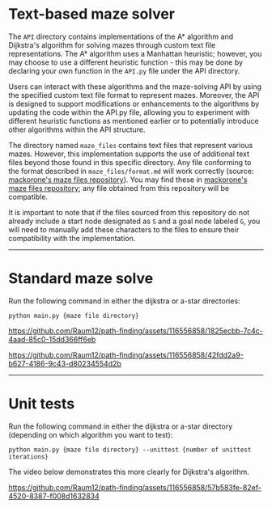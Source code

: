 # Text-based maze solver

The `API` directory contains implementations of the A* algorithm and Dijkstra's algorithm for solving mazes through custom text file representations. The A* algorithm uses a Manhattan heuristic; however, you may choose to use a different heuristic function - this may be done by declaring your own function in the `API.py` file under the API directory.

Users can interact with these algorithms and the maze-solving API by using the specified custom text file format to represent mazes. Moreover, the API is designed to support modifications or enhancements to the algorithms by updating the code within the API.py file, allowing you to experiment with different heuristic functions as mentioned earlier or to potentially introduce other algorithms within the API structure.

The directory named `maze_files` contains text files that represent various mazes. However, this implementation supports the use of additional text files beyond those found in this specific directory. Any file conforming to the format described in `maze_files/format.md` will work correctly (source: [mackorone's maze files repository](https://github.com/micromouseonline/mazefiles)). You may find these in [mackorone's maze files repository](https://github.com/micromouseonline/mazefiles); any file obtained from this repository will be compatible.

It is important to note that if the files sourced from this repository do not already include a start node designated as `S` and a goal node labeled `G`, you will need to manually add these characters to the files to ensure their compatibility with the implementation.

-----
# Standard maze solve

Run the following command in either the dijkstra or a-star directories:

`python main.py {maze file directory}`

https://github.com/Raum12/path-finding/assets/116556858/1825ecbb-7c4c-4aad-85c0-15dd366ff6eb

https://github.com/Raum12/path-finding/assets/116556858/42fdd2a9-b627-4186-9c43-d80234554d2b

-----
# Unit tests
Run the following command in either the dijkstra or a-star directory (depending on which algorithm you want to test):

`python main.py {maze file directory} --unittest {number of unittest iterations}`

The video below demonstrates this more clearly for Dijkstra's algorithm.

https://github.com/Raum12/path-finding/assets/116556858/57b583fe-82ef-4520-8387-f008d1632834
